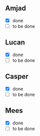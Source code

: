## Amjad
- [x] done
- [ ] to be done

## Lucan
- [x] done
- [ ] to be done

## Casper
- [x] done
- [ ] to be done

## Mees
- [x] done
- [ ] to be done

